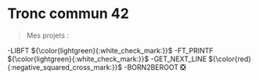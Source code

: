 # Tronc commun 42
> Mes projets :

  -LIBFT ${\color{lightgreen}{:white_check_mark:}}$
  -FT_PRINTF ${\color{lightgreen}{:white_check_mark:}}$
  -GET_NEXT_LINE ${\color{red}{:negative_squared_cross_mark:}}$
  -BORN2BEROOT :negative_squared_cross_mark:

